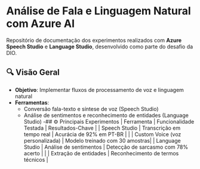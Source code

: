 # Análise de Fala e Linguagem Natural com Azure AI

Repositório de documentação dos experimentos realizados com **Azure Speech Studio** e **Language Studio**, desenvolvido como parte do desafio da DIO.

## 🔍 Visão Geral
- **Objetivo**: Implementar fluxos de processamento de voz e linguagem natural
- **Ferramentas**: 
  - Conversão fala-texto e síntese de voz (Speech Studio)
  - Análise de sentimentos e reconhecimento de entidades (Language Studio)
  -## ⚙️ Principais Experimentos
| Ferramenta       | Funcionalidade Testada          | Resultados-Chave               |
| Speech Studio    | Transcrição em tempo real       | Acurácia de 92% em PT-BR       |
|                  | Custom Voice (voz personalizada) | Modelo treinado com 30 amostras|
| Language Studio  | Análise de sentimentos          | Detecção de sarcasmo com 78% acerto |
|                  | Extração de entidades           | Reconhecimento de termos técnicos | 
